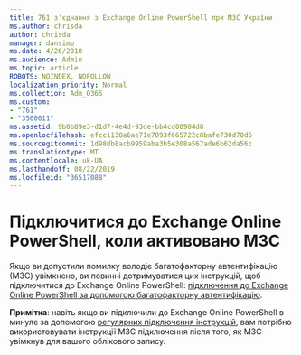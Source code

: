 ```yaml
---
title: 761 з'єднання з Exchange Online PowerShell при МЗС України
ms.author: chrisda
author: chrisda
manager: dansimp
ms.date: 4/26/2018
ms.audience: Admin
ms.topic: article
ROBOTS: NOINDEX, NOFOLLOW
localization_priority: Normal
ms.collection: Adm_O365
ms.custom:
- "761"
- "3500011"
ms.assetid: 9b0b89e3-d1d7-4e4d-93de-bb4cd00904d8
ms.openlocfilehash: efcc1138a6ae71e7093f665722c8bafe730d70d6
ms.sourcegitcommit: 1d98db8acb9959aba3b5e308a567ade6b62da56c
ms.translationtype: MT
ms.contentlocale: uk-UA
ms.lasthandoff: 08/22/2019
ms.locfileid: "36517088"
---
```

# <a name="connect-to-exchange-online-powershell-when-mfa-is-enabled"></a>Підключитися до Exchange Online PowerShell, коли активовано МЗС

Якщо ви допустили помилку володіє багатофакторну автентифікацію (МЗС) увімкнено, ви повинні дотримуватися цих інструкцій, щоб підключитися до Exchange Online PowerShell: [підключення до Exchange Online PowerShell за допомогою багатофакторну автентифікацію](https://docs.microsoft.com/powershell/exchange/exchange-online/connect-to-exchange-online-powershell/mfa-connect-to-exchange-online-powershell).

**Примітка**: навіть якщо ви підключили до Exchange Online PowerShell в минуле за допомогою [регулярних підключення інструкцій](https://docs.microsoft.com/powershell/exchange/exchange-online/connect-to-exchange-online-powershell/connect-to-exchange-online-powershell), вам потрібно використовувати інструкції МЗС підключення після того, як МЗС увімкнув для вашого облікового запису.
